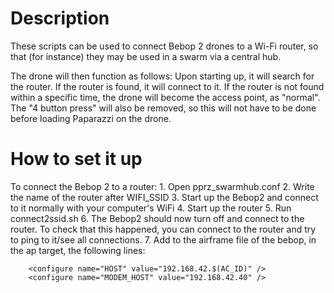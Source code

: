 # Description
These scripts can be used to connect Bebop 2 drones to a Wi-Fi router, so that (for instance) they may be used in a swarm via a central hub.

The drone will then function as follows:
	Upon starting up, it will search for the router. If the router is found, it will connect to it.
	If the router is not found within a specific time, the drone will become the access point, as "normal".
	The "4 button press" will also be removed, so this will not have to be done before loading Paparazzi on the drone.

# How to set it up
To connect the Bebop 2 to a router:
	1. Open pprz_swarmhub.conf
	2. Write the name of the router after WIFI_SSID
	3. Start up the Bebop2 and connect to it normally with your computer's WiFi
	4. Start up the router
	5. Run connect2ssid.sh
	6. The Bebop2 should now turn off and connect to the router. To check that this happened, you can connect to the router and try to ping to it/see all connections.
	7. Add to the airframe file of the bebop, in the ap target, the following lines:
~~~~
	<configure name="HOST" value="192.168.42.$(AC_ID)" />
	<configure name="MODEM_HOST" value="192.168.42.40" />
~~~~
